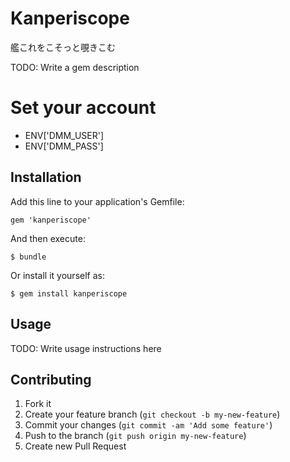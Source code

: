 # Kanperiscope

艦これをこそっと覗きこむ

TODO: Write a gem description

# Set your account

- ENV['DMM_USER']
- ENV['DMM_PASS']

## Installation

Add this line to your application's Gemfile:

    gem 'kanperiscope'

And then execute:

    $ bundle

Or install it yourself as:

    $ gem install kanperiscope

## Usage

TODO: Write usage instructions here

## Contributing

1. Fork it
2. Create your feature branch (`git checkout -b my-new-feature`)
3. Commit your changes (`git commit -am 'Add some feature'`)
4. Push to the branch (`git push origin my-new-feature`)
5. Create new Pull Request
